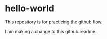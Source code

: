 # hello-world
This repository is for practicing the github flow.

I am making a change to this github readme.
